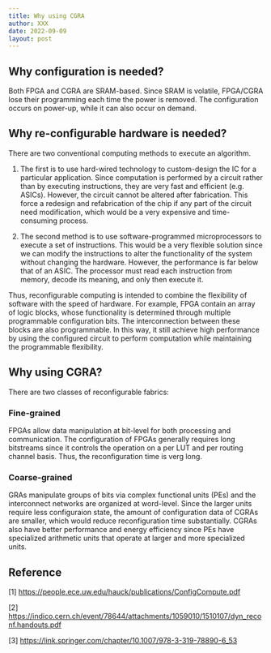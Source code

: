 ```yaml
---
title: Why using CGRA
author: XXX
date: 2022-09-09
layout: post
---
```



Why configuration is needed?
-------------
Both FPGA and CGRA are SRAM-based. Since SRAM is volatile, FPGA/CGRA lose their programming each time the power is removed. The configuration occurs on power-up, while it can also occur on demand.


Why re-configurable hardware is needed?
-------------
There are two conventional computing methods to execute an algorithm.

1. The first is to use hard-wired technology to custom-design the IC for a particular application. Since computation is performed by a circuit rather than by executing instructions, they are very fast and efficient (e.g. ASICs). However, the circuit cannot be altered after fabrication. This force a redesign and refabrication of the chip if any part of the circuit need modification, which would be a very expensive and time-consuming process.
   
2. The second method is to use software-programmed microprocessors to execute a set of instructions. This would be a very flexible solution since we can modify the instructions to alter the functionality of the system without changing the hardware. However, the performance is far below that of an ASIC. The processor must read each instruction from memory, decode its meaning, and only then execute it.

Thus, reconfigurable computing is intended to combine the flexibility of software with the speed of hardware. For example, FPGA contain an array of logic blocks, whose functionality is determined through multiple programmable configuration bits. The interconnection between these blocks are also programmable. In this way, it still achieve high performance by using the configured circuit to perform computation while maintaining the programmable flexibility.


Why using CGRA?
-------------
There are two classes of reconfigurable fabrics:

### Fine-grained
FPGAs allow data manipulation at bit-level for both processing and communication. The configuration of FPGAs generally requires long bitstreams since it controls the operation on a per LUT and per routing channel basis. Thus, the reconfiguration time is verg long.

### Coarse-grained
GRAs manipulate groups of bits via complex functional units (PEs) and the interconnect networks are organized at word-level. Since the larger units require less configuraion state, the amount of configuration data of CGRAs are smaller, which would reduce reconfiguration time substantially. CGRAs also have better performance and energy efficiency since PEs have specialized arithmetic units that operate at larger and more specialized units.


## Reference
[1] https://people.ece.uw.edu/hauck/publications/ConfigCompute.pdf

[2] https://indico.cern.ch/event/78644/attachments/1059010/1510107/dyn_reconf.handouts.pdf

[3] https://link.springer.com/chapter/10.1007/978-3-319-78890-6_53